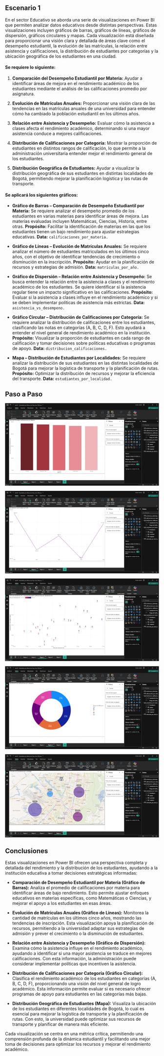 ## Escenario 1

En el sector Educativo se aborda una serie de visualizaciones en Power BI que permiten analizar datos educativos desde distintas perspectivas. Estas visualizaciones incluyen gráficos de barras, gráficos de líneas, gráficos de dispersión, gráficos circulares y mapas. Cada visualización está diseñada para proporcionar una visión clara y detallada de áreas clave como el desempeño estudiantil, la evolución de las matrículas, la relación entre asistencia y calificaciones, la distribución de estudiantes por categorías y la ubicación geográfica de los estudiantes en una ciudad.

#### Se requiere lo siguiente:

1. **Comparación del Desempeño Estudiantil por Materia:** Ayudar a identificar áreas de mejora en el rendimiento académico de los estudiantes mediante el análisis de las calificaciones promedio por asignatura.

2. **Evolución de Matrículas Anuales:** Proporcionar una visión clara de las tendencias en las matrículas anuales de una universidad para entender cómo ha cambiado la población estudiantil en los últimos años.

3. **Relación entre Asistencia y Desempeño:** Evaluar cómo la asistencia a clases afecta el rendimiento académico, determinando si una mayor asistencia conduce a mejores calificaciones.

4. **Distribución de Calificaciones por Categoría:** Mostrar la proporción de estudiantes en distintos rangos de calificación, lo que permite a la administración universitaria entender mejor el rendimiento general de los estudiantes.

5. **Distribución Geográfica de Estudiantes:** Ayudar a visualizar la distribución geográfica de sus estudiantes en distintas localidades de Bogotá, permitiendo mejorar la planificación logística y las rutas de transporte.

#### Se aplicará los siguientes gráficos:

- **Gráfico de Barras – Comparación de Desempeño Estudiantil por Materia:** Se requiere analizar el desempeño promedio de los estudiantes en varias materias para identificar áreas de mejora. Las materias evaluadas incluyen Matemáticas, Ciencias, Historia, entre otras. **Propósito:** Facilitar la identificación de materias en las que los estudiantes tienen un bajo rendimiento para ajustar estrategias educativas. **Data:** `calificaciones_por_materia.`

- **Gráfico de Líneas – Evolución de Matrículas Anuales:** Se requiere analizar el número de estudiantes matriculados en los últimos cinco años, con el objetivo de identificar tendencias de crecimiento o disminución en la inscripción. **Propósito:** Ayudar en la planificación de recursos y estrategias de admisión. **Data:** `matriculas_por_año.`

- **Gráfico de Dispersión – Relación entre Asistencia y Desempeño:** Se busca entender la relación entre la asistencia a clases y el rendimiento académico de los estudiantes. Se quiere identificar si la asistencia regular tiene un impacto significativo en las calificaciones. **Propósito:** Evaluar si la asistencia a clases influye en el rendimiento académico y si se deben implementar políticas de asistencia más estrictas. **Data:** `asistencia_vs_desempeno.`

- **Gráfico Circular – Distribución de Calificaciones por Categoría:** Se requiere analizar la distribución de calificaciones entre los estudiantes, clasificando las notas en categorías (A, B, C, D, F). Esto ayudará a entender el nivel general de rendimiento académico en la institución. **Propósito:** Visualizar la proporción de estudiantes en cada rango de calificación y tomar decisiones sobre políticas educativas o programas de apoyo. **Data:** `distribucion_calificaciones.`

- **Mapa – Distribución de Estudiantes por Localidades:** Se requiere analizar la distribución de sus estudiantes en las distintas localidades de Bogotá para mejorar la logística de transporte y la planificación de rutas. **Propósito:** Optimizar la distribución de recursos y mejorar la eficiencia del transporte. **Data:** `estudiantes_por_localidad.`

## Paso a Paso

![Captura de pantalla del escenario 1 en Power BI](lab18_1-1.png)

![Captura de pantalla del escenario 1 en Power BI](lab18_1-2.png)

![Captura de pantalla del escenario 1 en Power BI](lab18_1-3.png)

![Captura de pantalla del escenario 1 en Power BI](lab18_1-4.png)

![Captura de pantalla del escenario 1 en Power BI](lab18_1-5.png)

## Conclusiones

Estas visualizaciones en Power BI ofrecen una perspectiva completa y detallada del rendimiento y la distribución de los estudiantes, ayudando a la institución educativa a tomar decisiones estratégicas informadas:

- **Comparación de Desempeño Estudiantil por Materia (Gráfico de Barras):** Analiza el promedio de calificaciones por materia para identificar áreas de bajo rendimiento. Esto permite ajustar enfoques educativos en materias específicas, como Matemáticas o Ciencias, y mejorar el apoyo a los estudiantes en esas áreas.

- **Evolución de Matrículas Anuales (Gráfico de Líneas):** Monitorea la cantidad de matrículas en los últimos cinco años, mostrando las tendencias de inscripción. Esta visualización apoya la planificación de recursos, permitiendo a la universidad adaptar sus estrategias de admisión y prever el crecimiento o la disminución de estudiantes.

- **Relación entre Asistencia y Desempeño (Gráfico de Dispersión):** Examina cómo la asistencia influye en el rendimiento académico, ayudando a identificar si una mayor asistencia se traduce en mejores calificaciones. Con esta información, la administración puede considerar implementar políticas que incentiven la asistencia.

- **Distribución de Calificaciones por Categoría (Gráfico Circular):** Clasifica el rendimiento académico de los estudiantes en categorías (A, B, C, D, F), proporcionando una visión del nivel general de logro académico. Esta información permite evaluar si es necesario ofrecer programas de apoyo para estudiantes en las categorías más bajas.

- **Distribución Geográfica de Estudiantes (Mapa):** Visualiza la ubicación de los estudiantes en diferentes localidades de Bogotá, lo cual es esencial para mejorar la logística de transporte y la planificación de rutas. Con esto, la universidad puede optimizar sus recursos de transporte y planificar de manera más eficiente.

Cada visualización se centra en una métrica crítica, permitiendo una comprensión profunda de la dinámica estudiantil y facilitando una mejor toma de decisiones para optimizar los recursos y mejorar el rendimiento académico.
